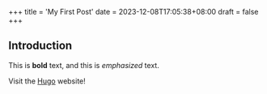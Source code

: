 +++
title = 'My First Post'
date = 2023-12-08T17:05:38+08:00
draft = false
+++
## Introduction

This is **bold** text, and this is *emphasized* text.

Visit the [Hugo](https://gohugo.io) website!